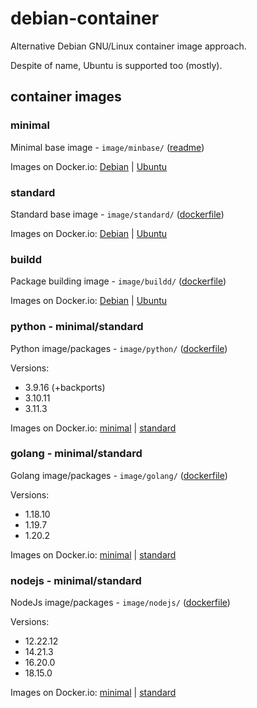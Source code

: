 # debian-container

Alternative Debian GNU/Linux container image approach.

Despite of name, Ubuntu is supported too (mostly).

## container images

### minimal

Minimal base image - `image/minbase/` ([readme](image/minbase/README.md))

Images on Docker.io:
[Debian](https://hub.docker.com/r/rockdrilla/debian-min/tags)
|
[Ubuntu](https://hub.docker.com/r/rockdrilla/ubuntu-min/tags)

### standard

Standard base image - `image/standard/` ([dockerfile](image/standard/Dockerfile))

Images on Docker.io:
[Debian](https://hub.docker.com/r/rockdrilla/debian/tags)
|
[Ubuntu](https://hub.docker.com/r/rockdrilla/ubuntu/tags)

### buildd

Package building image - `image/buildd/` ([dockerfile](image/buildd/Dockerfile))

Images on Docker.io:
[Debian](https://hub.docker.com/r/rockdrilla/debian-buildd/tags)
|
[Ubuntu](https://hub.docker.com/r/rockdrilla/ubuntu-buildd/tags)

### python - minimal/standard

Python image/packages - `image/python/` ([dockerfile](image/python/Dockerfile))

Versions:

- 3.9.16 (+backports)
- 3.10.11
- 3.11.3

Images on Docker.io:
[minimal](https://hub.docker.com/r/rockdrilla/python-min/tags)
|
[standard](https://hub.docker.com/r/rockdrilla/python/tags)

### golang - minimal/standard

Golang image/packages - `image/golang/` ([dockerfile](image/golang/Dockerfile))

Versions:

- 1.18.10
- 1.19.7
- 1.20.2

Images on Docker.io:
[minimal](https://hub.docker.com/r/rockdrilla/golang-min/tags)
|
[standard](https://hub.docker.com/r/rockdrilla/golang/tags)

### nodejs - minimal/standard

NodeJs image/packages - `image/nodejs/` ([dockerfile](image/nodejs/Dockerfile))

Versions:

- 12.22.12
- 14.21.3
- 16.20.0
- 18.15.0

Images on Docker.io:
[minimal](https://hub.docker.com/r/rockdrilla/nodejs-min/tags)
|
[standard](https://hub.docker.com/r/rockdrilla/nodejs/tags)
